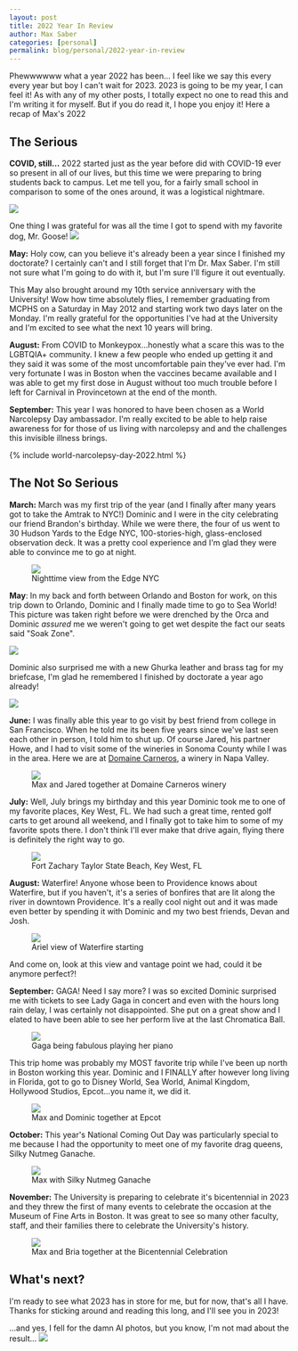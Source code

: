 ```yaml
---
layout: post
title: 2022 Year In Review
author: Max Saber
categories: [personal]
permalink: blog/personal/2022-year-in-review
---
```


Phewwwwww what a year 2022 has been... I feel like we say this every every year but boy I can't wait for 2023. 2023 is going to be my year, I can feel it! As with any of my other posts, I totally expect no one to read this and I'm writing it for myself. But if you do read it, I hope you enjoy it! Here a recap of Max's 2022

<!--more-->

## The Serious

**COVID, still...** 2022 started just as the year before did with COVID-19 ever so present in all of our lives, but this time we were preparing to bring students back to campus. Let me tell you, for a fairly small school in comparison to some of the ones around, it was a logistical nightmare.

<img style="width: auto; max-height: 300px;" src="/images/posts/personal/2022-year-in-review/IMG_7333.jpeg" class="center">

One thing I was grateful for was all the time I got to spend with my favorite dog, Mr. Goose!
<img style="width: auto; max-height: 300px;" src="/images/posts/personal/2022-year-in-review/IMG_7740.jpg" class="center">

**May:** Holy cow, can you believe it's already been a year since I finished my doctorate? I certainly can't and I still forget that I'm Dr. Max Saber. I'm still not sure what I'm going to do with it, but I'm sure I'll figure it out eventually.

This May also brought around my 10th service anniversary with the University! Wow how time absolutely flies, I remember graduating from MCPHS on a Saturday in May 2012 and starting work two days later on the Monday. I'm really grateful for the opportunities I've had at the University and I'm excited to see what the next 10 years will bring.

**August:** From COVID to Monkeypox...honestly what a scare this was to the LGBTQIA+ community. I knew a few people who ended up getting it and they said it was some of the most uncomfortable pain they've ever had. I'm very fortunate I was in Boston when the vaccines became available and I was able to get my first dose in August without too much trouble before I left for Carnival in Provincetown at the end of the month.

**September:** This year I was honored to have been chosen as a World Narcolepsy Day ambassador. I'm really excited to be able to help raise awareness for for those of us living with narcolepsy and and the challenges this invisible illness brings.

{% include world-narcolepsy-day-2022.html %}

## The Not So Serious

**March:** March was my first trip of the year (and I finally after many years got to take the Amtrak to NYC!) Dominic and I were in the city celebrating our friend Brandon's birthday. While we were there, the four of us went to 30 Hudson Yards to the Edge NYC, 100-stories-high, glass-enclosed observation deck. It was a pretty cool experience and I'm glad they were able to convince me to go at night.

<figure>
    <img style="width: auto; max-height: 300px;" src="/images/posts/personal/2022-year-in-review/IMG_8012.jpeg" class="center">
    <figcaption>Nighttime view from the Edge NYC</figcaption>
</figure>

**May**: In my back and forth between Orlando and Boston for work, on this trip down to Orlando, Dominic and I finally made time to go to Sea World! This picture was taken right before we were drenched by the Orca and Dominic _assured_ me we weren't going to get wet despite the fact our seats said "Soak Zone".

<img style="width: auto; max-height: 300px;" src="/images/posts/personal/2022-year-in-review/IMG_0348.jpeg" class="center">

Dominic also surprised me with a new Ghurka leather and brass tag for my briefcase, I'm glad he remembered I finished by doctorate a year ago already!

<img style="width: auto; max-height: 300px;" src="/images/posts/personal/2022-year-in-review/ghurka-tag.jpg" class="center">

**June:** I was finally able this year to go visit by best friend from college in San Francisco. When he told me its been five years since we've last seen each other in person, I told him to shut up. Of course Jared, his partner Howe, and I had to visit some of the wineries in Sonoma County while I was in the area. Here we are at [Domaine Carneros], a winery in Napa Valley.

<figure>
    <img style="width: auto; max-height: 300px;" src="/images/posts/personal/2022-year-in-review/IMG_1310.jpeg" class="center">
    <figcaption>Max and Jared together at Domaine Carneros winery</figcaption>
</figure>

**July:** Well, July brings my birthday and this year Dominic took me to one of my favorite places, Key West, FL. We had such a great time, rented golf carts to get around all weekend, and I finally got to take him to some of my favorite spots there. I don't think I'll ever make that drive again, flying there is definitely the right way to go.

<figure>
    <img style="width: auto; max-height: 300px;" src="/images/posts/personal/2022-year-in-review/IMG_1865.jpeg" class="center">
    <figcaption>Fort Zachary Taylor State Beach, Key West, FL</figcaption>
</figure>

**August:** Waterfire! Anyone whose been to Providence knows about Waterfire, but if you haven't, it's a series of bonfires that are lit along the river in downtown Providence. It's a really cool night out and it was made even better by spending it with Dominic and my two best friends, Devan and Josh.

<figure>
    <img style="width: auto; max-height: 300px;" src="/images/posts/personal/2022-year-in-review/IMG_2563.jpeg" class="center">
    <figcaption>Ariel view of Waterfire starting</figcaption>
</figure>

And come on, look at this view and vantage point we had, could it be anymore perfect?!

**September:** GAGA! Need I say more? I was so excited Dominic surprised me with tickets to see Lady Gaga in concert and even with the hours long rain delay, I was certainly not disappointed. She put on a great show and I elated to have been able to see her perform live at the last Chromatica Ball.

<figure>
    <img style="width: auto; max-height: 300px;" src="/images/posts/personal/2022-year-in-review/IMG_3180.jpg" class="center">
    <figcaption>Gaga being fabulous playing her piano</figcaption>
</figure>

This trip home was probably my MOST favorite trip while I've been up north in Boston working this year. Dominic and I FINALLY after however long living in Florida, got to go to Disney World, Sea World, Animal Kingdom, Hollywood Studios, Epcot...you name it, we did it.

<figure>
    <img style="width: auto; max-height: 300px;" src="/images/posts/personal/2022-year-in-review/IMG_3330.jpeg" class="center">
    <figcaption>Max and Dominic together at Epcot</figcaption>
</figure>

**October:** This year's National Coming Out Day was particularly special to me because I had the opportunity to meet one of my favorite drag queens, Silky Nutmeg Ganache.

<figure>
    <img style="width: auto; max-height: 300px;" src="/images/posts/personal/2022-year-in-review/IMG_3944.jpeg" class="center">
    <figcaption>Max with Silky Nutmeg Ganache</figcaption>
</figure>

**November:** The University is preparing to celebrate it's bicentennial in 2023 and they threw the first of many events to celebrate the occasion at the Museum of Fine Arts in Boston. It was great to see so many other faculty, staff, and their families there to celebrate the University's history.

<figure>
    <img style="width: auto; max-height: 300px;" src="/images/posts/personal/2022-year-in-review/IMG_4235.jpeg" class="center">
    <figcaption>Max and Bria together at the Bicentennial Celebration</figcaption>
</figure>

## What's next?

I'm ready to see what 2023 has in store for me, but for now, that's all I have. Thanks for sticking around and reading this long, and I'll see you in 2023!

...and yes, I fell for the damn AI photos, but you know, I'm not mad about the result...
<img style="width: auto; max-height: 250px;" src="/images/posts/personal/2022-year-in-review/ai-images.jpg" class="center">

[Domaine Carneros]: https://www.domainecarneros.com/